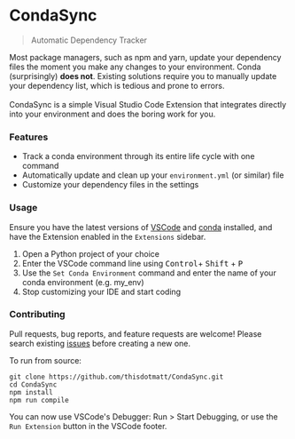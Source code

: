 # CondaSync
> Automatic Dependency Tracker

Most package managers, such as npm and yarn, update your dependency files the moment you make any changes to your environment. Conda (surprisingly) **does not**. Existing solutions require you to manually update your dependency list, which is tedious and prone to errors. 
<br><br>
CondaSync is a simple Visual Studio Code Extension that integrates directly into your environment and does the boring work for you.

### Features
- Track a conda environment through its entire life cycle with one command
- Automatically update and clean up your `environment.yml` (or similar) file
- Customize your dependency files in the settings

### Usage
Ensure you have the latest versions of [VSCode](https://code.visualstudio.com/) and [conda](https://docs.conda.io/en/latest/) installed, and have the Extension enabled in the `Extensions` sidebar.

1. Open a Python project of your choice
2. Enter the VSCode command line using <kbd>Control</kbd>+ <kbd>Shift</kbd> + <kbd>P</kbd>
3. Use the `Set Conda Environment` command and enter the name of your conda environment (e.g. my_env)
4. Stop customizing your IDE and start coding

### Contributing

Pull requests, bug reports, and feature requests are welcome! Please search existing [issues](https://github.com/thisdotmatt/CondaSync/issues) before creating a new one.

To run from source:
```
git clone https://github.com/thisdotmatt/CondaSync.git
cd CondaSync
npm install
npm run compile
```

You can now use VSCode's Debugger:
Run > Start Debugging, or use the `Run Extension` button in the VSCode footer.



